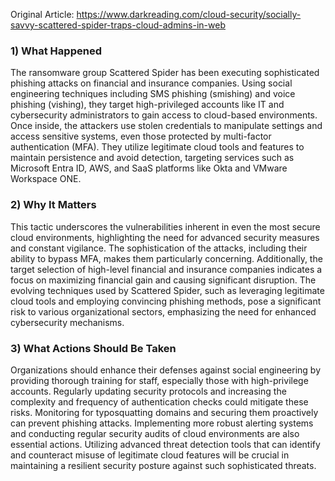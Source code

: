 Original Article: https://www.darkreading.com/cloud-security/socially-savvy-scattered-spider-traps-cloud-admins-in-web

### 1) What Happened

The ransomware group Scattered Spider has been executing sophisticated phishing attacks on financial and insurance companies. Using social engineering techniques including SMS phishing (smishing) and voice phishing (vishing), they target high-privileged accounts like IT and cybersecurity administrators to gain access to cloud-based environments. Once inside, the attackers use stolen credentials to manipulate settings and access sensitive systems, even those protected by multi-factor authentication (MFA). They utilize legitimate cloud tools and features to maintain persistence and avoid detection, targeting services such as Microsoft Entra ID, AWS, and SaaS platforms like Okta and VMware Workspace ONE.

### 2) Why It Matters

This tactic underscores the vulnerabilities inherent in even the most secure cloud environments, highlighting the need for advanced security measures and constant vigilance. The sophistication of the attacks, including their ability to bypass MFA, makes them particularly concerning. Additionally, the target selection of high-level financial and insurance companies indicates a focus on maximizing financial gain and causing significant disruption. The evolving techniques used by Scattered Spider, such as leveraging legitimate cloud tools and employing convincing phishing methods, pose a significant risk to various organizational sectors, emphasizing the need for enhanced cybersecurity mechanisms.

### 3) What Actions Should Be Taken

Organizations should enhance their defenses against social engineering by providing thorough training for staff, especially those with high-privilege accounts. Regularly updating security protocols and increasing the complexity and frequency of authentication checks could mitigate these risks. Monitoring for typosquatting domains and securing them proactively can prevent phishing attacks. Implementing more robust alerting systems and conducting regular security audits of cloud environments are also essential actions. Utilizing advanced threat detection tools that can identify and counteract misuse of legitimate cloud features will be crucial in maintaining a resilient security posture against such sophisticated threats.